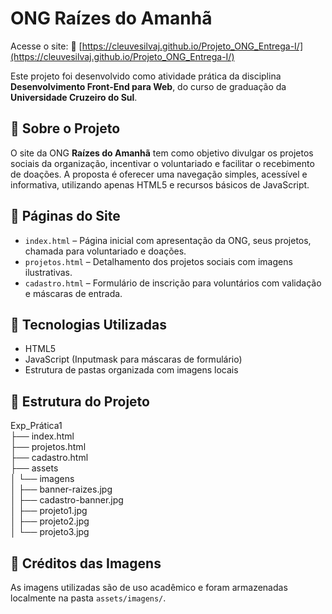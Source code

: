 # ONG Raízes do Amanhã

Acesse o site:
🔗 [https://cleuvesilvaj.github.io/Projeto_ONG_Entrega-I/](https://cleuvesilvaj.github.io/Projeto_ONG_Entrega-I/)

Este projeto foi desenvolvido como atividade prática da disciplina **Desenvolvimento Front-End para Web**, do curso de graduação da **Universidade Cruzeiro do Sul**.


## 🌱 Sobre o Projeto

O site da ONG **Raízes do Amanhã** tem como objetivo divulgar os projetos sociais da organização, incentivar o voluntariado e facilitar o recebimento de doações. A proposta é oferecer uma navegação simples, acessível e informativa, utilizando apenas HTML5 e recursos básicos de JavaScript.

## 📄 Páginas do Site

- `index.html` – Página inicial com apresentação da ONG, seus projetos, chamada para voluntariado e doações.  
- `projetos.html` – Detalhamento dos projetos sociais com imagens ilustrativas.  
- `cadastro.html` – Formulário de inscrição para voluntários com validação e máscaras de entrada.

## 🧰 Tecnologias Utilizadas

- HTML5  
- JavaScript (Inputmask para máscaras de formulário)  
- Estrutura de pastas organizada com imagens locais

## 📁 Estrutura do Projeto

Exp_Prática1  
├── index.html  
├── projetos.html  
├── cadastro.html  
├── assets  
│   └── imagens  
│       ├── banner-raizes.jpg  
│       ├── cadastro-banner.jpg  
│       ├── projeto1.jpg  
│       ├── projeto2.jpg  
│       └── projeto3.jpg  

## 📸 Créditos das Imagens

As imagens utilizadas são de uso acadêmico e foram armazenadas localmente na pasta `assets/imagens/`.


